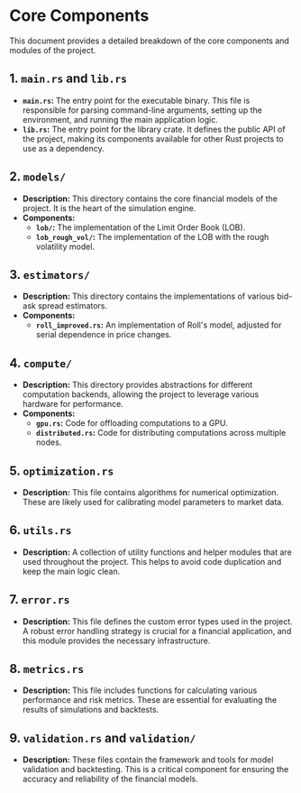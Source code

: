 # Core Components

This document provides a detailed breakdown of the core components and modules of the project.

## 1. `main.rs` and `lib.rs`

- **`main.rs`:** The entry point for the executable binary. This file is responsible for parsing command-line arguments, setting up the environment, and running the main application logic.
- **`lib.rs`:** The entry point for the library crate. It defines the public API of the project, making its components available for other Rust projects to use as a dependency.

## 2. `models/`

- **Description:** This directory contains the core financial models of the project. It is the heart of the simulation engine.
- **Components:**
    - **`lob/`:** The implementation of the Limit Order Book (LOB).
    - **`lob_rough_vol/`:** The implementation of the LOB with the rough volatility model.

## 3. `estimators/`

- **Description:** This directory contains the implementations of various bid-ask spread estimators.
- **Components:**
    - **`roll_improved.rs`:** An implementation of Roll's model, adjusted for serial dependence in price changes.

## 4. `compute/`

- **Description:** This directory provides abstractions for different computation backends, allowing the project to leverage various hardware for performance.
- **Components:**
    - **`gpu.rs`:** Code for offloading computations to a GPU.
    - **`distributed.rs`:** Code for distributing computations across multiple nodes.

## 5. `optimization.rs`

- **Description:** This file contains algorithms for numerical optimization. These are likely used for calibrating model parameters to market data.

## 6. `utils.rs`

- **Description:** A collection of utility functions and helper modules that are used throughout the project. This helps to avoid code duplication and keep the main logic clean.

## 7. `error.rs`

- **Description:** This file defines the custom error types used in the project. A robust error handling strategy is crucial for a financial application, and this module provides the necessary infrastructure.

## 8. `metrics.rs`

- **Description:** This file includes functions for calculating various performance and risk metrics. These are essential for evaluating the results of simulations and backtests.

## 9. `validation.rs` and `validation/`

- **Description:** These files contain the framework and tools for model validation and backtesting. This is a critical component for ensuring the accuracy and reliability of the financial models.
